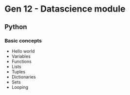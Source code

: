 # Gen 12 - Datascience module

## Python

### Basic concepts
- Hello world
- Variables
- Functions
- Lists
- Tuples
- Dictionaries
- Sets
- Looping